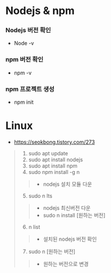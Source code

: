 # Nodejs & npm

### Nodejs 버전 확인
- Node -v

### npm 버전 확인
- npm -v

### npm 프로젝트 생성
- npm init


# Linux
- https://seokbong.tistory.com/273

> 1. sudo apt update
> 2. sudo apt install nodejs
> 3. sudo apt install npm
> 4. sudo npm install -g n
>> - nodejs 설치 모듈 다운
> 5. sudo n lts
>> - nodejs 최신버전 다운
>> - sudo n install [원하는 버전]
> 6. n list
>> - 설치된 nodejs 버전 확인
> 7. sudo n [원하는 버전]
>> - 원하는 버전으로 변경 
